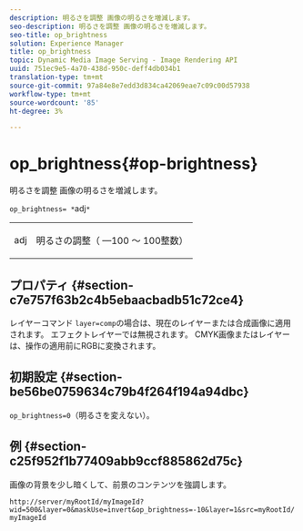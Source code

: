 ```yaml
---
description: 明るさを調整 画像の明るさを増減します。
seo-description: 明るさを調整 画像の明るさを増減します。
seo-title: op_brightness
solution: Experience Manager
title: op_brightness
topic: Dynamic Media Image Serving - Image Rendering API
uuid: 751ec9e5-4a70-438d-950c-deff4db034b1
translation-type: tm+mt
source-git-commit: 97a84e8e7edd3d834ca42069eae7c09c00d57938
workflow-type: tm+mt
source-wordcount: '85'
ht-degree: 3%

---
```



# op_brightness{#op-brightness}

明るさを調整 画像の明るさを増減します。

`op_brightness= *`adj`*`

<table id="simpletable_2B5DB95B1FF044C8BD226D4F8311E806"> 
 <tr class="strow"> 
  <td class="stentry"> <p><span class="varname"> adj</span> </p> </td> 
  <td class="stentry"> <p>明るさの調整（ —100 ～ 100整数） </p></td> 
 </tr> 
</table>

## プロパティ {#section-c7e757f63b2c4b5ebaacbadb51c72ce4}

レイヤーコマンド `layer=comp`の場合は、現在のレイヤーまたは合成画像に適用されます。 エフェクトレイヤーでは無視されます。 CMYK画像またはレイヤーは、操作の適用前にRGBに変換されます。

## 初期設定 {#section-be56be0759634c79b4f264f194a94dbc}

`op_brightness=0`（明るさを変えない）。

## 例 {#section-c25f952f1b77409abb9ccf885862d75c}

画像の背景を少し暗くして、前景のコンテンツを強調します。

`http://server/myRootId/myImageId?wid=500&layer=0&maskUse=invert&op_brightness=-10&layer=1&src=myRootId/myImageId`

